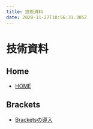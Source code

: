 ```yaml
---
title: 技術資料
date: 2020-11-27T18:56:31.385Z
---
```


# 技術資料

## Home

* [HOME](README.md)

## Brackets

* [Bracketsの導入](brackets-setting.md)
